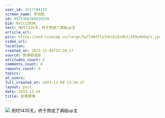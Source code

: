 ```yaml
---
user_id: 1517394135
screen_name: 李消极
id: 4975366260919320
bid: NvCCu3R9K
text: 用时1435天，终于熬成了满级up主 
article_url: 
pics: https://wx4.sinaimg.cn/large/5a7198d7ly1hki618z0h2j209y040q2z.jpg
video_url: 
location: 
created_at: 2023-12-04T23:20:17
source: 微博极速版
attitudes_count: 2
comments_count: 4
reposts_count: 0
topics: 
at_users: 
full_created_at: 2023-12-04 23:20:17
layout: post
date: 2023-12-04
title: 发表微博
---
```



![](https://wx4.sinaimg.cn/large/5a7198d7ly1hki618z0h2j209y040q2z.jpg)
用时1435天，终于熬成了满级up主 
